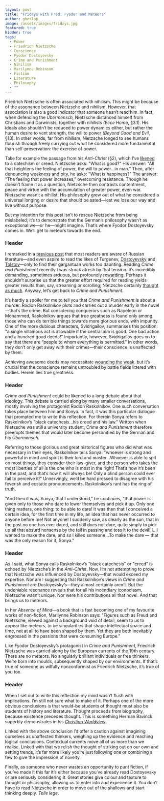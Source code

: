 ```yaml
---
layout: post
title: "Fridays with Fred: Fyodor and Meteors"
author: gheslop
image: /assets/images/fridays.jpg
featured: true
hidden: true
tags:
  - Power
  - Friedrich Nietzsche
  - Conscience
  - Fyodor Dostoyevsky
  - Crime and Punishment
  - Nihilism
  - Marilynne Robinson
  - Fiction
  - Literature
  - Philosophy
  - ""
---
```

Friedrich Nietzsche is often associated with nihilism. This might be because of the assonance between Nietzsche and nihilism. However, that association is also a good indicator that someone hasn’t read him. In fact, when defending the *Übermensch,* Nietzsche distanced himself from Christians and Darwinists, together with nihilists *(Ecce Homo*, §3.1). His ideals also shouldn’t be reduced to power dynamics either, but rather the human desire to vent strength, the will to power *(Beyond Good and Evil*, §13). In other words, far from nihilism, Nietzsche longed to see humans flourish through freely carrying out what he considered more fundamental than self-preservation: the exercise of power.

Take for example the passage from his *Anti-Christ* (§2), which I’ve [likened](https://rekindle.co.za/content/2021-05-28-fridays-with-fred-perspectivism) to a catechism or creed. Nietzsche asks: "What is good?" His answer: "All that heightens the feeling of power, the will to power…in man.” Then, after denouncing [weakness and pity](https://rekindle.co.za/content/2022-11-04-fridays-with-fred-pitiful-christians), he asks: "What is happiness?" The answer: "The feeling that power increases," overcoming resistance. Though he doesn’t frame it as a question, Nietzsche then contrasts contentment, peace and virtue with the accumulation of greater power, even war. Nietzsche wasn’t a nihilist. His philosophy grew out of what he considered a universal longing or desire that should be sated—lest we lose our way and live without purpose.

But my intention for this post isn’t to rescue Nietzsche from being mislabeled; it’s to demonstrate that the German’s philosophy wasn’t as exceptional we—or he—might imagine. That’s where Fyodor Dostoyevsky comes in. We’ll get to meteors towards the end.

### Header

I remarked in a [previous post](https://rekindle.co.za/content/2021-09-08-gospel-notes-from-underground) that most readers are aware of Russian literature—and even aspire to read the likes of Turgenev, [Dostoyevsky](https://rekindle.co.za/content/2024-07-04-doodle-what-is-man-dostoyevsky-answers) and [Tolstoy](https://rekindle.co.za/content/2024-04-18-death)—only to find their gargantuan works too daunting. Reading *Crime and Punishment* recently I was struck afresh by that tension. It’s incredibly demanding, sometimes arduous, but profoundly [rewarding](https://rekindle.co.za/content/2022-06-09-reading-fiction). Perhaps it shouldn’t surprise us that the greater effort required for reading yields greater results than, say, streaming or scrolling; Nietzsche certainly [thought as much](https://rekindle.co.za/content/2020-07-03-nietzsche). Anyway, let’s get back to *Crime and Punishment*.

It’s hardly a spoiler for me to tell you that *Crime and Punishment* is about a murder. Rodion Raskolnikov plots and carries out a murder early in the novel—that’s the crime. But considering conquerors such as Napoleon or Mohammed, Raskolnikov argues that true greatness is found only among those who can do terrible things towards more glorious ends, with impunity. One of the more dubious characters, Svidrigailov, summarises this position: "a single villainous act is allowable if the central aim is good. One bad action and a hundred good deeds!" Importantly, however, Svidrigailov goes on to say that there are “people to whom everything is permitted.” In other words, they don’t only get away with their crimes—their conscience is unaffected by them.

Achieving awesome deeds may necessitate [wounding the weak](https://rekindle.co.za/content/2022-05-05-the-celebration-of-tyranny-in-pastoral-ministry), but it’s crucial that the conscience remains untroubled by battle fields littered with bodies. Herein lies true greatness.

### Header

*Crime and Punishment* could be likened to a long debate about that ideology. This debate is carried along by many smaller conversations, mostly involving the protagonist Rodion Raskolnikov. One such conversation takes place between him and Sonya. In fact, it was this particular dialogue that prompted me to write this reflection. For therein Sonya refers to Raskolnikov’s "black catechesis…his creed and his law." Written when Nietzsche was still a university student, *Crime and Punishment* therefore preempts themes that would later become personified by the German and his *Übermensch.*

Referring to those glorious and great historical figures who did what was necessary in their eyes, Raskolnikov tells Sonya: "whoever is strong and powerful in mind and spirit is their lord and master…Whoever is able to spit on most things, they consider their law-giver, and the person who takes the most liberties of all is the one who is most in the right! That’s how it’s been in the past, and that’s how it will always be! Only a blind person could ever fail to perceive it!" Unnervingly, we’d be hard pressed to disagree with his feverish and ecstatic pronouncements. Raskolnikov’s rant has the ring of truth.

"And then it was, Sonya, that I understood," he continues, "that power is given only to those who dare to lower themselves and pick it up. Only one thing matters, one thing: to be able to dare! It was then that I conceived a certain idea, for the first time in my life, an idea that has never occurred to anyone before me! Not anyone! I suddenly saw, as clearly as the sun, that in the past no one has ever dared, and still does not dare, quite simply to pick up all that absurd nonsense by the tail in passing and toss it to the devil! I…I wanted to make the dare, and so I killed someone…To make the dare — that was the only reason for it, Sonya."

### Header

As I said, what Sonya calls Raskolnikov’s "black catechesis" or "creed" is echoed by Nietzsche’s in the *Anti-Christ*. Now, I’m not attempting to prove that Nietzsche was influenced by Dostoyevsky—that would exceed my expertise. Nor am I suggesting that Raskolnikov’s views in *Crime and Punishment* are Dostoyevsky’s—they almost certainly aren’t. But the undeniable resonance reveals that for all his incendiary iconoclasm, Nietzsche wasn’t unique. Nor were his contributions all that novel. And that brings us to meteors.

In her *Absence of Mind*—a book that is fast becoming one of my favourite works of non-fiction, Marilynne Robinson says: "Figures such as Freud and Nietzsche, viewed against a background void of detail, seem to us to appear like meteors, to be singularities that shape intellectual space and time, not at all to have been shaped by them. Yet they are both inevitably engrossed in the passions that were consuming Europe."

Like Fyodor Dostoyevsky’s protagonist in *Crime and Punishment*, Friedrich Nietzsche was carried along by the European currents of the 19th century. There are no meteors. No singularly brilliant individuals or free thinkers. We’re born into moulds, subsequently shaped by our environments. If that’s true of someone as wilfully nonconformist as Friedrich Nietzsche, it’s true of you too.

### Header

When I set out to write this reflection my mind wasn’t flush with implications. I’m still not sure what to make of it. Perhaps one of the more obvious conclusions is that would-be students of thought must also be students of history and literature. Thought proceeds from biography, because existence precedes thought. This is something Herman Bavinck superbly demonstrates in his *[Christian Worldview](https://www.crossway.org/books/christian-worldview-hcj/)*.

Linked with the above conclusion I’d offer a caution against imagining ourselves as unaffected thinkers, weighing up the evidence and reaching logical conclusions. Contextual currents move all of us more than we realise. Linked with that we relish the thought of striking out on our own and setting trends, it’s far more likely you’re just following one or combining a few to give the impression of novelty.

Finally, as someone who never wastes an opportunity to punt fiction, if you’ve made it this far it’s either because you’ve already read Dostoyevsky or are seriously considering it. Great stories give colour and texture to thought or philosophy, allowing us to enter into and experience it. You don’t have to read Nietzsche in order to move out of the shallows and start thinking deeply. *Tolle lege*.